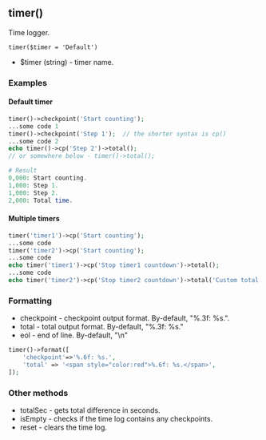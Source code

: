## timer()
Time logger.

```timer($timer = 'Default')```

- $timer (string) - timer name.


### Examples
#### Default timer
```php
timer()->checkpoint('Start counting');
...some code 1
timer()->checkpoint('Step 1');  // the shorter syntax is cp()
...some code 2
echo timer()->cp('Step 2')->total();
// or somewhere below - timer()->total();

# Result
0,000: Start counting.
1,000: Step 1.
1,000: Step 2.
2,000: Total time.
```
#### Multiple timers
```php
timer('timer1')->cp('Start counting');
...some code
timer('timer2')->cp('Start counting');
...some code
echo timer('timer1')->cp('Stop timer1 countdown')->total();
...some code
echo timer('timer2')->cp('Stop timer2 countdown')->total('Custom total message');
```

### Formatting
- checkpoint - checkpoint output format. By-default, "%.3f: %s.".
- total - total output format. By-default, "%.3f: %s."
- eol - end of line. By-default, "\n"
```php
timer()->format([
    'checkpoint'=>'%.6f: %s.', 
    'total' => '<span style="color:red">%.6f: %s.</span>',
]);
```

### Other methods
- totalSec - gets total difference in seconds.
- isEmpty - checks if the time log contains any checkpoints.
- reset - clears the time log.
